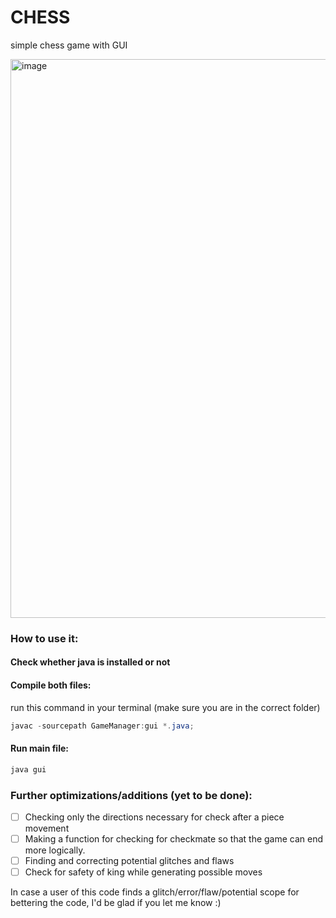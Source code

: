 # CHESS
simple chess game with GUI

<img width="894" alt="image" src="https://github.com/user-attachments/assets/4342347b-e418-476e-abef-e6069e5066fa">

### How to use it:

#### Check whether java is installed or not

#### Compile both files:
run this command in your terminal (make sure you are in the correct folder)
```java
javac -sourcepath GameManager:gui *.java;
```

#### Run main file:
```java
java gui
```

### Further optimizations/additions (yet to be done):
- [ ] Checking only the directions necessary for check after a piece movement
- [ ] Making a function for checking for checkmate so that the game can end more logically.
- [ ] Finding and correcting potential glitches and flaws
- [ ] Check for safety of king while generating possible moves

In case a user of this code finds a glitch/error/flaw/potential scope for bettering the code, I'd be glad if you let me know :)
